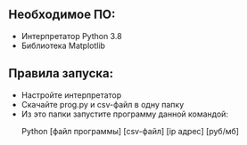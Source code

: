 <h2>Необходимое ПО:</h2>
<ul>
<li>Интерпретатор Python 3.8</li>
<li>Библиотека Matplotlib</li>
</ul>
<h2>Правила запуска:</h2>
<ul>
<li>Настройте интерпретатор

<li>Скачайте prog.py и csv-файл в одну папку</li>

<li>Из это папки запустите программу данной командой:</li>

Python [файл программы] [csv-файл] [ip адрес] [руб/мб]</li>
</ul>
